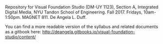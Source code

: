 Repository for Visual Foundation Studio (DM-UY 1123), Section A, Integrated Digital Media, NYU Tandon School of Engineering. Fall 2017. Fridays, 10am-1:50pm. MAGNET 811. De Angela L. Duff.

You can find a more readable version of the syllabus and related documents as a gitbook here:
http://deangela.gitbooks.io/visual-foundation-studio/content/

